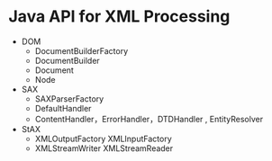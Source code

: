 # Java API for XML Processing
- DOM
    - DocumentBuilderFactory
    - DocumentBuilder
    - Document
    - Node
- SAX
    - SAXParserFactory
    - DefaultHandler
    - ContentHandler，ErrorHandler，DTDHandler , EntityResolver
- StAX
    - XMLOutputFactory XMLInputFactory
    - XMLStreamWriter XMLStreamReader
